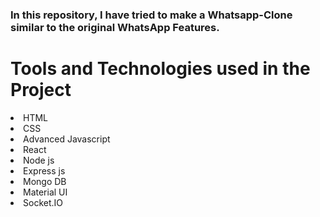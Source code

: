 
###  In this repository, I have tried to make a <span>Whatsapp-Clone<span> similar to the original WhatsApp Features.
 
 <h1>Tools and Technologies used in the Project </h1>
  <li>HTML</li>
  <li>CSS</li>
  <li>Advanced Javascript</li> 
  <li>React</li>
  <li>Node js</li>  
  <li>Express js</li>  
  <li>Mongo DB</li>  
  <li>Material UI</li>
  <li>Socket.IO</li>
  